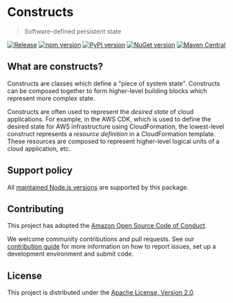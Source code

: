 # Constructs

> Software-defined persistent state

[![Release](https://github.com/aws/constructs/actions/workflows/release.yml/badge.svg)](https://github.com/aws/constructs/actions/workflows/release.yml)
[![npm version](https://badge.fury.io/js/constructs.svg)](https://badge.fury.io/js/constructs)
[![PyPI version](https://badge.fury.io/py/constructs.svg)](https://badge.fury.io/py/constructs)
[![NuGet version](https://badge.fury.io/nu/Constructs.svg)](https://badge.fury.io/nu/Constructs)
[![Maven Central](https://maven-badges.herokuapp.com/maven-central/software.constructs/constructs/badge.svg?style=plastic)](https://maven-badges.herokuapp.com/maven-central/software.constructs/constructs)

## What are constructs?

Constructs are classes which define a "piece of system state". Constructs can be composed together to form higher-level building blocks which represent more complex state.

Constructs are often used to represent the *desired state* of cloud applications. For example, in the AWS CDK, which is used to define the desired state for AWS infrastructure using CloudFormation, the lowest-level construct represents a *resource definition* in a CloudFormation template. These resources are composed to represent higher-level logical units of a cloud application, etc.

## Support policy

All [maintained Node.js versions](https://nodejs.org/en/about/previous-releases#release-schedule) are supported by this package.

## Contributing

This project has adopted the [Amazon Open Source Code of
Conduct](https://aws.github.io/code-of-conduct).

We welcome community contributions and pull requests. See our [contribution
guide](./CONTRIBUTING.md) for more information on how to report issues, set up a
development environment and submit code.

## License

This project is distributed under the [Apache License, Version 2.0](./LICENSE).
